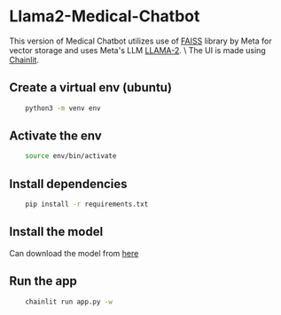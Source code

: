 # Llama2-Medical-Chatbot
This version of Medical Chatbot utilizes use of [FAISS](https://github.com/facebookresearch/faiss) library by Meta for vector storage and uses Meta's LLM [LLAMA-2](https://llama.meta.com/llama2/).
\\
The UI is made using [Chainlit](https://github.com/Chainlit/chainlit?tab=readme-ov-file).


## Create a virtual env (ubuntu)
``` bash
    python3 -m venv env
```

## Activate the env
``` bash
    source env/bin/activate
```

## Install dependencies

```bash
    pip install -r requirements.txt
```
## Install the model

Can download the model from [here](https://huggingface.co/TheBloke/Llama-2-7B-Chat-GGML/tree/main)

## Run the app

```bash
    chainlit run app.py -w
```

